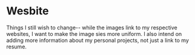 # Wesbite


Things I still wish to change-- while the images link to my respective websites, I want to make the image sies more uniform. I also intend on adding more information about my personal projects, not just a link to my resume. 
